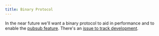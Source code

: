 ```yaml
---
title: Binary Protocol
---
```


In the near future we'll want a binary protocol to aid in performance and to enable the [pubsub feature](/influxdb/v0.8/future/pubsub/).
There's an [issue to track development](https://github.com/influxdb/influxdb/issues/139).
